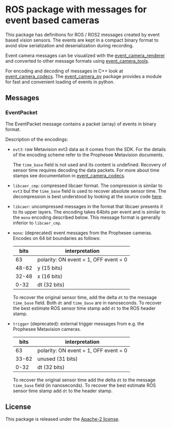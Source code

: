 # ROS package with messages for event based cameras

This package has definitions for ROS / ROS2 messages created by event based vision
sensors. The events are kept in a compact binary format to avoid slow
serialization and deserialization during recording.

Event camera messages can be  visualized with the
[event_camera_renderer](https://github.com/ros-event-camera/event_camera_renderer)
and converted to other message formats using
[event_camera_tools](https://github.com/ros-event-camera/event_camera_tools).


For encoding and decoding of messages in C++ look at 
[event_camera_codecs](https://github.com/ros-event-camera/event_camera_codecs). The 
[event_camera_py](https://github.com/ros-event-camera/event_camera_py)
package provides a module for fast and convenient loading of events in python.


## Messages

### EventPacket

The EventPacket message contains a packet (array) of events in binary
format.

Description of the encodings:

- ``evt3``: raw Metavision evt3 data as it comes from the SDK.
    For the details of the encoding scheme refer to the Prophesee
    Metavision documents. 

	The ``time_base`` field is not used and its content is undefined. Recovery of
	sensor time requires decoding the data packets. For more about
	time stamps see documentation in
	[event_camera_codecs](https://github.com/ros-event-camera/event_camera_codecs).

- ``libcaer_cmp``: compressed libcaer format. The compression is similar
    to ``evt3`` but the ``time_base`` field is used to recover absolute
    sensor time. The decompression is best understood by looking at the
    source code [here](https://github.com/ros-event-camera/event_camera_codecs/blob/2b1738e45a1f6321a9ede640e052842e7beac43a/include/event_camera_codecs/libcaer_cmp_decoder.h).

- ``libcaer``: uncompressed messages in the format that libcaer
    presents it to its upper layers. The encoding takes 64bits per event and is
    similar to the ``mono`` encoding described below. This message format is generally inferior to ``libcaer_cmp``.

- ``mono``: (deprecated) event messages from the Prophesee cameras.
    Encodes on 64 bit boundaries as follows:

    | bits  | interpretation                         |
    |-------|----------------------------------------|
    | 63    | polarity: ON event = 1, OFF event = 0  |
    | 48-62 | y (15 bits)                            |
    | 32-48 | x (16 bits)                            |
    | 0-32  | dt (32 bits)                           |

    To recover the original sensor time, add the delta ``dt`` to the
	message ``time_base`` field. Both ``dt`` and ``time_base`` are
    in nanoseconds.	To recover the best estimate ROS sensor time
    stamp add ``dt`` to the ROS header stamp.

- ``trigger`` (deprecated): external trigger messages from e.g. the
    Prophesee Metavision cameras.

    | bits  | interpretation                         |
    |-------|----------------------------------------|
    | 63    | polarity: ON event = 1, OFF event = 0  |
    | 33-62 | unused (31 bits)                       |
    | 0-32  | dt (32 bits)                           |

    To recover the original sensor time add the delta ``dt`` to the
	message ``time_base`` field (in nanoseconds).
	To recover the best estimate ROS sensor time stamp add ``dt`` to the
	header stamp.


## License
This package is released under the [Apache-2 license](LICENSE).
